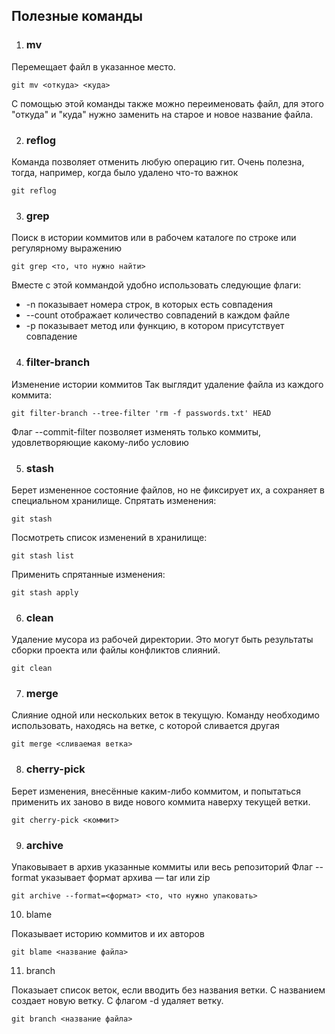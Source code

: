 ## Полезные команды

1. ### mv

Перемещает файл в указанное место.
``` git
git mv <откуда> <куда>
```
С помощью этой команды также можно переименовать файл, для этого "откуда" и "куда" нужно заменить на старое и новое название файла.

2. ### reflog
Команда позволяет отменить любую операцию гит. Очень полезна, тогда, например, когда было удалено что-то важнок
``` git
git reflog
```

3. ### grep

Поиск в истории коммитов или в рабочем каталоге по строке или регулярному выражению
``` git
git grep <то, что нужно найти>
````
Вместе с этой коммандой удобно использовать следующие флаги:
  - -n показывает номера строк, в которых есть совпадения
  - --count отображает количество совпадений в каждом файле
  - -p показывает метод или функцию, в котором присутствует совпадение
4. ### filter-branch

Изменение истории коммитов
Так выглядит удаление файла из каждого коммита:
``` git
git filter-branch --tree-filter 'rm -f passwords.txt' HEAD
```
Флаг --commit-filter позволяет изменять только коммиты, удовлетворяющие какому-либо условию

5. ### stash

Берет измененное состояние файлов, но не фиксирует их, а сохраняет в специальном хранилище.
Спрятать изменения:
``` git
git stash
```
Посмотреть список изменений в хранилище:
``` git
git stash list
```
Применить спрятанные изменения:
``` git
git stash apply
```

6. ### clean

Удаление мусора из рабочей директории. Это могут быть результаты сборки проекта или файлы конфликтов слияний.
``` git
git clean
```

7. ### merge

Слияние одной или нескольких веток в текущую.
Команду необходимо использовать, находясь на ветке, с которой сливается другая
``` git
git merge <сливаемая ветка>
```
8. ### cherry-pick

Берет изменения, внесённые каким-либо коммитом, и попытаться применить их заново в виде нового коммита наверху текущей ветки. 
``` git
git cherry-pick <коммит>
```

9. ### archive

Упаковывает в архив указанные коммиты или весь репозиторий
Флаг --format указывает формат архива — tar или zip
``` git
git archive --format=<формат> <то, что нужно упаковать>
```

10. blame

Показывает историю коммитов и их авторов
``` git
git blame <название файла>
```

11. branch

Показыает список веток, если вводить без названия ветки. С названием создает новую ветку. С флагом -d удаляет ветку.
``` git
git branch <название файла>
```



